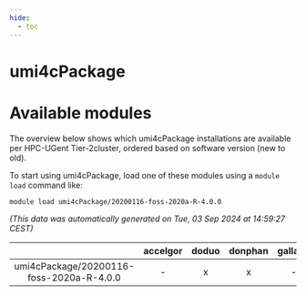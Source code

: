 ```yaml
---
hide:
  - toc
---
```


umi4cPackage
============

# Available modules


The overview below shows which umi4cPackage installations are available per HPC-UGent Tier-2cluster, ordered based on software version (new to old).

To start using umi4cPackage, load one of these modules using a `module load` command like:

```shell
module load umi4cPackage/20200116-foss-2020a-R-4.0.0
```

*(This data was automatically generated on Tue, 03 Sep 2024 at 14:59:27 CEST)*  

| |accelgor|doduo|donphan|gallade|joltik|shinx|skitty|
| :---: | :---: | :---: | :---: | :---: | :---: | :---: | :---: |
|umi4cPackage/20200116-foss-2020a-R-4.0.0|-|x|x|-|x|-|x|
